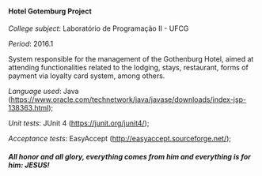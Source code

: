 #### Hotel Gotemburg Project

_College subject_: Laboratório de Programação II - UFCG

_Period_: 2016.1

System responsible for the management of the Gothenburg Hotel, aimed at attending functionalities related to the lodging, stays, restaurant, forms of payment via loyalty card system, among others.

_Language used_: Java (https://www.oracle.com/technetwork/java/javase/downloads/index-jsp-138363.html);

_Unit tests_: JUnit 4 (https://junit.org/junit4/);

_Acceptance tests_: EasyAccept (http://easyaccept.sourceforge.net/);

##### _All honor and all glory, everything comes from him and everything is for him: JESUS!_
